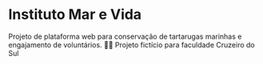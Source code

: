 # Instituto Mar e Vida
Projeto de plataforma web para conservação de tartarugas marinhas e engajamento de voluntários. 🌊🐢
Projeto fictício para faculdade Cruzeiro do Sul
